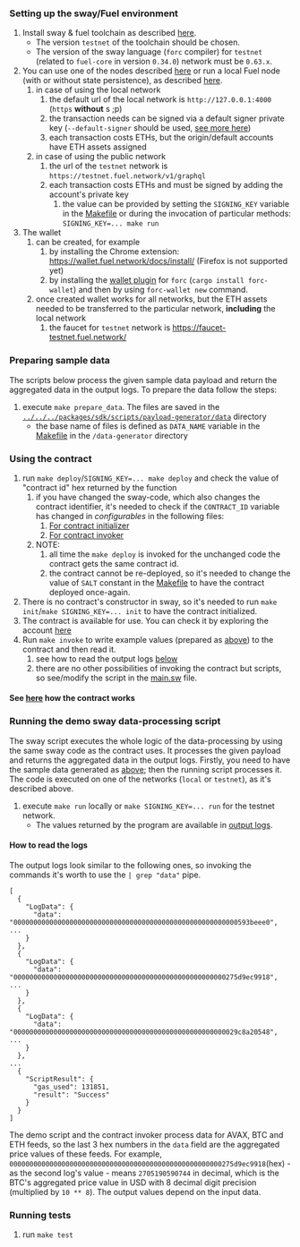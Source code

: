 ### Setting up the sway/Fuel environment

1. Install sway & fuel toolchain as
   described [here](https://docs.fuel.network/guides/installation).
    * The version `testnet` of the toolchain should be chosen.
    * The version of the sway language (`forc` compiler) for `testnet` (related to `fuel-core` in version `0.34.0`)
      network must be `0.63.x`.
1. You can use one of the nodes described [here](http://fuelbook.fuel.network/master/networks/networks.html) or
   run a local Fuel node (with or without state persistence), as
   described [here](https://docs.fuel.network/guides/running-a-node/running-a-testnet-node/#running-a-local-node).
    1) in case of using the local network
        1) the default url of the local network is `http://127.0.0.1:4000` (`https` __without__ s ;p)
        1) the transaction needs can be signed via a default signer private key (`--default-signer` should be
           used, [see more here](https://docs.fuel.network/docs/forc/plugins/forc_client/#other-useful-commands-of-forc-wallet))
        1) each transaction costs ETHs, but the origin/default accounts have ETH assets assigned
    1) in case of using the public network
        1) the url of the `testnet` network is `https://testnet.fuel.network/v1/graphql`
        1) each transaction costs ETHs and must be signed by adding the account's private key
            1) the value can be provided by setting the `SIGNING_KEY` variable in the [Makefile](./Makefile) or during
               the invocation of particular methods: `SIGNING_KEY=... make run`
1. The wallet
    1) can be created, for example
        1) by installing the Chrome extension: https://wallet.fuel.network/docs/install/ (Firefox is not supported yet)
        1) by installing the [wallet plugin](https://github.com/FuelLabs/forc-wallet)
           for `forc` (`cargo install forc-wallet`) and then by using `forc-wallet new` command.
    1) once created wallet works for all networks, but the ETH assets needed to be transferred to the particular
       network, __including__ the local network
        1) the faucet for `testnet` network is <https://faucet-testnet.fuel.network/>

### Preparing sample data

The scripts below process the given sample data payload and return the aggregated data in the output logs. To prepare
the data follow the steps:

1. execute `make prepare_data`. The files are saved in
   the [`../../../packages/sdk/scripts/payload-generator/data`](../../../packages/sdk/scripts/payload-generator/data)
   directory
    * the base name of files is defined as `DATA_NAME` variable in
      the [Makefile](../../sdk/scripts/payload-generator/Makefile) in the `/data-generator` directory

### Using the contract

1. run `make deploy`/`SIGNING_KEY=... make deploy` and check the value of "contract id" hex returned by the function
    1. if you have changed the sway-code, which also changes the contract identifier, it's needed to check
       if the `CONTRACT_ID` variable has changed in *configurables* in the following files:
        1. [For contract initializer](contract_initializer/src/main.sw)
        1. [For contract invoker](contract_invoker/src/main.sw)
    1. NOTE:
        1. all time the `make deploy` is invoked for the unchanged code the contract gets the same contract id.
        1. the contract cannot be re-deployed, so it's needed to change the value of `SALT`
           constant in the [Makefile](./Makefile) to have the contract deployed once-again.
1. There is no contract's constructor in sway, so it's needed to run `make init`/`make SIGNING_KEY=... init` to have the
   contract initialized.
1. The contract is available for use. You can check it by exploring the
   account [here](https://app.fuel.network)
1. Run `make invoke` to write example values (prepared as [above](#preparing-sample-data)) to the contract and then read
   it.
    1. see how to read the output logs [below](#how-to-read-the-logs)
    1. there are no other possibilities of invoking the contract but scripts, so see/modify the script in
       the [main.sw](contract_invoker/src/main.sw) file.

#### See [here](contract/README.md) how the contract works

### Running the demo sway data-processing script

The sway script executes the whole logic of the data-processing by using the same sway code as the contract uses.
It processes the given payload and returns the aggregated data in the output logs.
Firstly, you need to have the sample data generated as [above](#preparing-sample-data);
then the running script processes it.
The code is executed on one of the networks (`local` or `testnet`), as it's described above.

1. execute `make run` locally or `make SIGNING_KEY=... run` for the testnet network.
    * The values returned by the program are available in [output logs](#how-to-read-the-logs).

#### How to read the logs

The output logs look similar to the following ones, so invoking the commands it's worth to use the `| grep "data"` pipe.

```
[
  {
    "LogData": {
      "data": "00000000000000000000000000000000000000000000000000000000593beee0",
...
    }
  },
  {
    "LogData": {
      "data": "00000000000000000000000000000000000000000000000000000275d9ec9918",
...
    }
  },
  {
    "LogData": {
      "data": "00000000000000000000000000000000000000000000000000000029c8a20548",
...
    }
  },
...
  {
    "ScriptResult": {
      "gas_used": 131851,
      "result": "Success"
    }
  }
]
```

The demo script and the contract invoker process data for AVAX, BTC and ETH feeds, so the last 3 hex numbers in
the `data` field are the
aggregated price values of these feeds. For example,
`00000000000000000000000000000000000000000000000000000275d9ec9918`(hex) - as the second log's value -
means `2705190590744` in decimal, which is the BTC's aggregated price value in USD with 8 decimal digit precision
(multiplied by `10 ** 8`). The output values depend on the input data.

### Running tests

1. run `make test`
